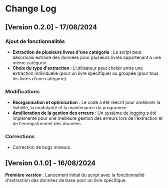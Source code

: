 # Change Log
## [Version 0.2.0] -  17/08/2024

### Ajout de fonctionnalités
- **Extraction de plusieurs livres d'une catégorie** : Le script peut désormais extraire des données pour plusieurs livres appartenant à une même catégorie.
- **Choix du type d'extraction** : L'utilisateur peut choisir entre une extraction individuelle (pour un livre spécifique) ou groupée (pour tous les livres d'une catégorie).

### Modifications
- **Réorganisation et optimisation** : Le code a été réécrit pour améliorer la lisibilité, la modularité et la maintenance du programme.
- **Amélioration de la gestion des erreurs** : Un système de logging a été implémenté pour une meilleure gestion des erreurs lors de l'extraction et de l'enregistrement des données.

### Corrections
- Correction de bugs mineurs.

## [Version 0.1.0] - 16/08/2024
**Première version** : Lancement initial du script avec la fonctionnalité d'extraction des données de base pour un livre spécifique.